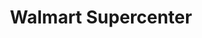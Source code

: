 ---
title: "Walmart Supercenter"
url: /fayetteville/walmart-supercenter-south-raeford-road/
shop: Supermarkt
---